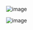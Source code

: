 ![image](https://github.com/user-attachments/assets/30b620b2-9465-4175-9dac-82f41fa0ba83)

![image](https://github.com/user-attachments/assets/788cb7da-b29c-4303-a26d-7fa31d6c405b)


